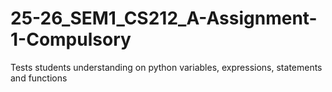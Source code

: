 # 25-26_SEM1_CS212_A-Assignment-1-Compulsory
Tests students understanding on python variables, expressions, statements and functions
